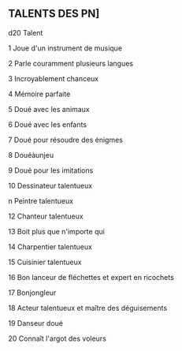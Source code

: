 ## TALENTS DES PN]

d20 Talent

1 Joue d'un instrument de musique

2 Parle couramment plusieurs langues

3 Incroyablement chanceux

4 Mémoire parfaite

5 Doué avec les animaux

6 Doué avec les enfants

7 Doué pour résoudre des énigmes

8  Douéàunjeu

9  Doué pour les imitations

10 Dessinateur talentueux

n Peintre talentueux

12 Chanteur talentueux

13  Boit plus que n'importe qui

14 Charpentier talentueux

15 Cuisinier talentueux

16 Bon lanceur de fléchettes et expert en ricochets

17  Bonjongleur

18 Acteur talentueux et maître des déguisements

19 Danseur doué

20  Connaît l'argot des voleurs
